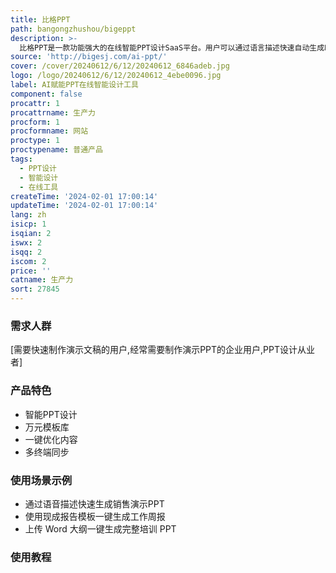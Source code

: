 ```yaml
---
title: 比格PPT
path: bangongzhushou/bigeppt
description: >-
  比格PPT是一款功能强大的在线智能PPT设计SaaS平台。用户可以通过语言描述快速自动生成PPT,大大提升工作效率。平台拥有10000+精美PPT模板,覆盖商业、教育等多个行业场景。用户还可以利用平台强大的AI功能,一键优化PPT内容,实现高质量的演示文稿内容。平台提供了多种订阅方案,个人用户每月最低¥19元起,企业用户可享受更优惠价格
source: 'http://bigesj.com/ai-ppt/'
cover: /cover/20240612/6/12/20240612_6846adeb.jpg
logo: /logo/20240612/6/12/20240612_4ebe0096.jpg
label: AI赋能PPT在线智能设计工具
component: false
procattr: 1
procattrname: 生产力
procform: 1
procformname: 网站
proctype: 1
proctypename: 普通产品
tags:
  - PPT设计
  - 智能设计
  - 在线工具
createTime: '2024-02-01 17:00:14'
updateTime: '2024-02-01 17:00:14'
lang: zh
isicp: 1
isqian: 2
iswx: 2
isqq: 2
iscom: 2
price: ''
catname: 生产力
sort: 27845
---
```




### 需求人群
[需要快速制作演示文稿的用户,经常需要制作演示PPT的企业用户,PPT设计从业者]

### 产品特色
- 智能PPT设计
- 万元模板库
- 一键优化内容
- 多终端同步

### 使用场景示例
- 通过语音描述快速生成销售演示PPT
- 使用现成报告模板一键生成工作周报
- 上传 Word 大纲一键生成完整培训 PPT

### 使用教程


  
